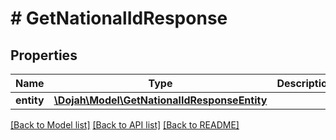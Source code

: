 # # GetNationalIdResponse

## Properties

Name | Type | Description | Notes
------------ | ------------- | ------------- | -------------
**entity** | [**\Dojah\Model\GetNationalIdResponseEntity**](GetNationalIdResponseEntity.md) |  | [optional]

[[Back to Model list]](../../README.md#models) [[Back to API list]](../../README.md#endpoints) [[Back to README]](../../README.md)

